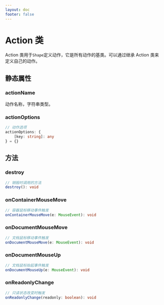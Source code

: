 ```yaml
---
layout: doc
footer: false
---
```


# Action 类

Action 类用于`Shape`定义动作，它是所有动作的基类。可以通过继承 Action 类来定义自己的动作。

## 静态属性

### actionName

动作名称，字符串类型。

### actionOptions

```ts
// 动作选项
actionOptions: {
	[key: string]: any
} = {}
```

## 方法

### destroy

```ts
// 销毁时调用的方法
destroy(): void
```

### onContainerMouseMove

```ts
// 容器鼠标移动事件触发
onContainerMouseMove(e: MouseEvent): void
```

### onDocumentMouseMove

```ts
// 文档鼠标移动事件触发
onDocumentMouseMove(e: MouseEvent): void
```

### onDocumentMouseUp

```ts
// 文档鼠标抬起事件触发
onDocumentMouseUp(e: MouseEvent): void
```

### onReadonlyChange

```ts
// 只读状态改变时触发
onReadonlyChange(readonly: boolean): void
```
